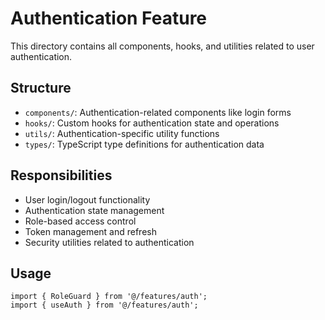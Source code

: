 
# Authentication Feature

This directory contains all components, hooks, and utilities related to user authentication.

## Structure

- `components/`: Authentication-related components like login forms
- `hooks/`: Custom hooks for authentication state and operations
- `utils/`: Authentication-specific utility functions
- `types/`: TypeScript type definitions for authentication data

## Responsibilities

- User login/logout functionality
- Authentication state management
- Role-based access control
- Token management and refresh
- Security utilities related to authentication

## Usage

```tsx
import { RoleGuard } from '@/features/auth';
import { useAuth } from '@/features/auth';
```
